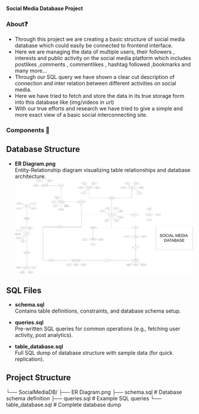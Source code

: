 #### Social Media Database Project

### About❓

* Through this project we are creating a basic structure of social media database which could easily be connected to frontend interface.
* Here we are managing the data of multiple users, their followers , interests and public activity on the social media platform which includes postlikes 
 ,comments , commentlikes , hashtag followed ,bookmarks and many more...
* Through our SQL query we have shown a clear cut description of connection and inter relation between different activities on social media.
* Here we have tried to fetch and store the data in its true storage form into this database like (img/videos in url)
* With our true efforts and research we have tried to give a simple and more exact view of a basic social interconnecting site.

### Components 🧩

## Database Structure
- **ER Diagram.png**  
  Entity-Relationship diagram visualizing table relationships and database architecture.
  ![ER Diagram](ER%20Diagram.png)

## SQL Files
- **schema.sql**  
  Contains table definitions, constraints, and database schema setup.

- **queries.sql**  
  Pre-written SQL queries for common operations (e.g., fetching user activity, post analytics).

- **table_database.sql**  
  Full SQL dump of database structure with sample data (for quick replication).

## Project Structure
└── SocialMediaDB/
    ├── ER Diagram.png
    ├── schema.sql           # Database schema definition
    ├── queries.sql          # Example SQL queries
    └── table_database.sql   # Complete database dump
